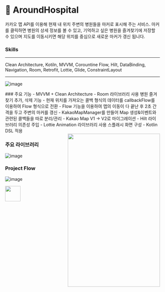 
# 🏥 AroundHospital
카카오 맵 API를 이용해 현재 내 위치 주변의 병원들을 마커로 표시해 주는 서비스. 마커를 클릭하면 병원의 상세 정보를 볼 수 있고, 기억하고 싶은 병원을 즐겨찾기에 저장할 수 있으며 지도를 이동시키면 해당 위치를 중심으로 새로운 마커가 갱신 됩니다.
### Skills
___
Clean Architecture, Kotiln, MVVM, Corountine Flow, Hilt, DataBinding, Navigation, Room, Retrofit, Lottie, Glide, ConstraintLayout
___  
![image](https://github.com/kyungsik-kim92/ObjectDetction/assets/93589990/7679dfe7-151b-466c-b482-23891858c963)


<div align ='left'>
### 주요 기능
- MVVM + Clean Architecture
- Room 라이브러리 사용 병원 즐겨찾기 추가, 삭제 기능
- 현재 위치를 가져오는 콜백 형식의 데이터를 callbackFlow를 이용하여 Flow 형식으로 전환
- Flow 기능을 이용하여 맵의 이동이 다 끝난 후 2초 간격을 두고 주변의 마커를 갱신
- KakaoMapManager를 만들어 Map 생성&이벤트와 관련된 콜백들을 따로 분리/관리
- Kakao Map V1 → V2로 마이그레이션
- Hilt 라이브러리 의존성 주입
- Lottie Animation 라이브러리 사용 스플래시 화면 구성
- Kotlin DSL 적용
  </div>
  

<img src="https://github.com/kyungsik-kim92/AroundHospital/assets/93589990/a9380eb1-5048-4797-80dc-022e872df6ad" width="300" height="500" align='right'/>




### 주요 라이브러리
![image](https://github.com/kyungsik-kim92/ObjectDetction/assets/93589990/a0e7a2a3-343b-4f1d-86d8-324c0ec58d24)


### Project Flow
![image](https://github.com/kyungsik-kim92/ObjectDetction/assets/93589990/a2ae347b-6140-4305-b9db-48a5750503d4)



<img src="https://url/image.png](https://github.com/kyungsik-kim92/AroundHospital/assets/93589990/a9380eb1-5048-4797-80dc-022e872df6ad)" width="50" height="50"/>

